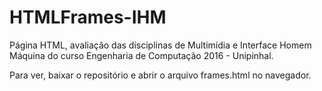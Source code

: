 # HTMLFrames-IHM
Página HTML, avaliação das disciplinas de Multimídia e Interface Homem Máquina do curso Engenharia de Computação 2016 - Unipinhal.

Para ver, baixar o  repositório e abrir o arquivo frames.html no navegador.
